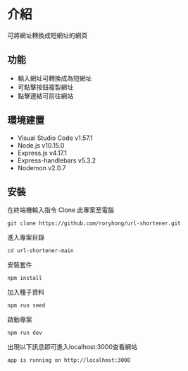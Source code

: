 # 介紹
可將網址轉換成短網址的網頁

## 功能
- 輸入網址可轉換成為短網址
- 可點擊按鈕複製網址
- 點擊連結可前往網站

## 環境建置
- Visual Studio Code v1.57.1
- Node.js v10.15.0
- Express.js v4.17.1
- Express-handlebars v5.3.2
- Nodemon v2.0.7

## 安裝
在終端機輸入指令 Clone 此專案至電腦

    git clone https://github.com/roryhong/url-shortener.git

進入專案目錄

    cd url-shortener-main

安裝套件

    npm install

加入種子資料

    npm run seed

啟動專案

    npm run dev

出現以下訊息即可進入localhost:3000查看網站

    app is running on http://localhost:3000

    
